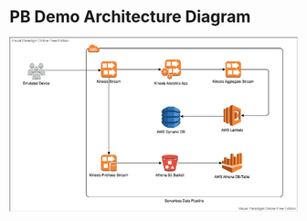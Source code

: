 # PB Demo Architecture Diagram

![Alt text](pbdemo_architecture_diagram.png?raw=true "AWS Data Pipeline Architecture Diagram")
